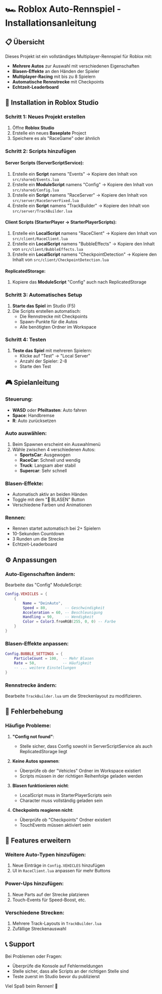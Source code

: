 # 🏎️ Roblox Auto-Rennspiel - Installationsanleitung

## 📋 Übersicht
Dieses Projekt ist ein vollständiges Multiplayer-Rennspiel für Roblox mit:
- **Mehrere Autos** zur Auswahl mit verschiedenen Eigenschaften
- **Blasen-Effekte** an den Händen der Spieler
- **Multiplayer-Racing** mit bis zu 8 Spielern
- **Automatische Rennstrecke** mit Checkpoints
- **Echtzeit-Leaderboard**

## 🚀 Installation in Roblox Studio

### Schritt 1: Neues Projekt erstellen
1. Öffne **Roblox Studio**
2. Erstelle ein neues **Baseplate** Project
3. Speichere es als "RaceGame" oder ähnlich

### Schritt 2: Scripts hinzufügen

#### Server Scripts (ServerScriptService):
1. Erstelle ein **Script** namens "Events" → Kopiere den Inhalt von `src/shared/Events.lua`
2. Erstelle ein **ModuleScript** namens "Config" → Kopiere den Inhalt von `src/shared/Config.lua`
3. Erstelle ein **Script** namens "RaceServer" → Kopiere den Inhalt von `src/server/RaceServerFixed.lua`
4. Erstelle ein **Script** namens "TrackBuilder" → Kopiere den Inhalt von `src/server/TrackBuilder.lua`

#### Client Scripts (StarterPlayer → StarterPlayerScripts):
1. Erstelle ein **LocalScript** namens "RaceClient" → Kopiere den Inhalt von `src/client/RaceClient.lua`
2. Erstelle ein **LocalScript** namens "BubbleEffects" → Kopiere den Inhalt von `src/client/BubbleEffects.lua`
3. Erstelle ein **LocalScript** namens "CheckpointDetection" → Kopiere den Inhalt von `src/client/CheckpointDetection.lua`

#### ReplicatedStorage:
1. Kopiere das **ModuleScript** "Config" auch nach ReplicatedStorage

### Schritt 3: Automatisches Setup
1. **Starte das Spiel** im Studio (F5)
2. Die Scripts erstellen automatisch:
   - Die Rennstrecke mit Checkpoints
   - Spawn-Punkte für die Autos
   - Alle benötigten Ordner im Workspace

### Schritt 4: Testen
1. **Teste das Spiel** mit mehreren Spielern:
   - Klicke auf "Test" → "Local Server" 
   - Anzahl der Spieler: 2-8
   - Starte den Test

## 🎮 Spielanleitung

### Steuerung:
- **WASD** oder **Pfeiltasten**: Auto fahren
- **Space**: Handbremse
- **R**: Auto zurücksetzen

### Auto auswählen:
1. Beim Spawnen erscheint ein Auswahlmenü
2. Wähle zwischen 4 verschiedenen Autos:
   - **SportsCar**: Ausgewogen
   - **RaceCar**: Schnell und wendig  
   - **Truck**: Langsam aber stabil
   - **Supercar**: Sehr schnell

### Blasen-Effekte:
- Automatisch aktiv an beiden Händen
- Toggle mit dem "🫧 BLASEN" Button
- Verschiedene Farben und Animationen

### Rennen:
- Rennen startet automatisch bei 2+ Spielern
- 10-Sekunden Countdown
- 3 Runden um die Strecke
- Echtzeit-Leaderboard

## ⚙️ Anpassungen

### Auto-Eigenschaften ändern:
Bearbeite das "Config" ModuleScript:
```lua
Config.VEHICLES = {
    {
        Name = "DeinAuto",
        Speed = 80,        -- Geschwindigkeit
        Acceleration = 60, -- Beschleunigung  
        Handling = 90,     -- Wendigkeit
        Color = Color3.fromRGB(255, 0, 0) -- Farbe
    }
}
```

### Blasen-Effekte anpassen:
```lua
Config.BUBBLE_SETTINGS = {
    ParticleCount = 100,  -- Mehr Blasen
    Rate = 50,            -- Häufigkeit
    -- ... weitere Einstellungen
}
```

### Rennstrecke ändern:
Bearbeite `TrackBuilder.lua` um die Streckenlayout zu modifizieren.

## 🐛 Fehlerbehebung

### Häufige Probleme:

1. **"Config not found"**:
   - Stelle sicher, dass Config sowohl in ServerScriptService als auch ReplicatedStorage liegt

2. **Keine Autos spawnen**:
   - Überprüfe ob der "Vehicles" Ordner im Workspace existiert
   - Scripts müssen in der richtigen Reihenfolge geladen werden

3. **Blasen funktionieren nicht**:
   - LocalScript muss in StarterPlayerScripts sein
   - Character muss vollständig geladen sein

4. **Checkpoints reagieren nicht**:
   - Überprüfe ob "Checkpoints" Ordner existiert
   - TouchEvents müssen aktiviert sein

## 🌟 Features erweitern

### Weitere Auto-Typen hinzufügen:
1. Neue Einträge in `Config.VEHICLES` hinzufügen
2. UI in `RaceClient.lua` anpassen für mehr Buttons

### Power-Ups hinzufügen:
1. Neue Parts auf der Strecke platzieren
2. Touch-Events für Speed-Boost, etc.

### Verschiedene Strecken:
1. Mehrere Track-Layouts in `TrackBuilder.lua`
2. Zufällige Streckenauswahl

## 📞 Support
Bei Problemen oder Fragen:
- Überprüfe die Konsole auf Fehlermeldungen
- Stelle sicher, dass alle Scripts an der richtigen Stelle sind
- Teste zuerst im Studio bevor du publizierst

Viel Spaß beim Rennen! 🏁
